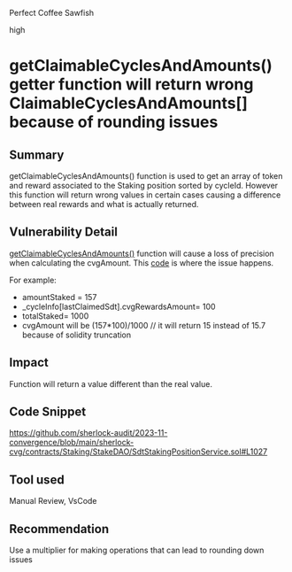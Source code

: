Perfect Coffee Sawfish

high

# getClaimableCyclesAndAmounts() getter function will return wrong ClaimableCyclesAndAmounts[] because of rounding issues

## Summary
getClaimableCyclesAndAmounts() function is used to get an array of token and reward associated to the Staking position sorted by cycleId. However this function will return wrong values in certain cases causing a difference between real  rewards and what is actually returned.

## Vulnerability Detail
[getClaimableCyclesAndAmounts()](https://github.com/sherlock-audit/2023-11-convergence/blob/main/sherlock-cvg/contracts/Staking/StakeDAO/SdtStakingPositionService.sol#L997) function will cause a loss of precision when calculating the  cvgAmount. This [code](https://github.com/sherlock-audit/2023-11-convergence/blob/main/sherlock-cvg/contracts/Staking/StakeDAO/SdtStakingPositionService.sol#L1027) is where the issue happens.

For example:
- amountStaked = 157
- _cycleInfo[lastClaimedSdt].cvgRewardsAmount= 100
- totalStaked= 1000
- cvgAmount will be (157*100)/1000 // it will return 15 instead of 15.7 because of solidity truncation

## Impact
Function will return a value different than the real value.

## Code Snippet
https://github.com/sherlock-audit/2023-11-convergence/blob/main/sherlock-cvg/contracts/Staking/StakeDAO/SdtStakingPositionService.sol#L1027

## Tool used

Manual Review,
VsCode

## Recommendation
Use a multiplier for making operations that can lead to rounding down issues
